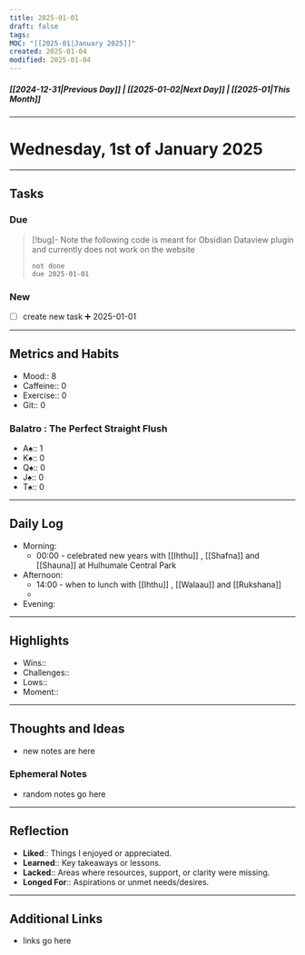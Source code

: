 ```yaml
---
title: 2025-01-01
draft: false
tags: 
MOC: "[[2025-01|January 2025]]"
created: 2025-01-04
modified: 2025-01-04
---
```

##### [[2024-12-31|Previous Day]] | [[2025-01-02|Next Day]] | [[2025-01|This Month]]

---
# Wednesday, 1st of January 2025

---
## Tasks

### Due

> [!bug]- Note
> the following code is meant for Obsidian Dataview plugin and currently does not work on the website
>```tasks
> not done
> due 2025-01-01
> ```

### New

- [ ]  create new task ➕ 2025-01-01

---
## Metrics and Habits

- Mood:: 8
- Caffeine:: 0
- Exercise:: 0
- Git:: 0
### Balatro : The Perfect Straight Flush
 - A♠️:: 1
 - K♠️:: 0
 - Q♠️:: 0
 - J♠️:: 0 
 - T♠️:: 0
---
## Daily Log

- Morning:
	- 00:00 - celebrated new years with [[Ihthu]] , [[Shafna]] and [[Shauna]] at Hulhumale Central Park
- Afternoon:
	- 14:00 - when to lunch with [[Ihthu]] , [[Walaau]] and [[Rukshana]]
	- 
- Evening:

---
## Highlights

- Wins::
- Challenges::
- Lows::
- Moment::

---
## Thoughts and Ideas

- new notes are here

### Ephemeral Notes

- random notes go here

---
## Reflection

- **Liked**:: Things I enjoyed or appreciated.
- **Learned**:: Key takeaways or lessons.
- **Lacked**:: Areas where resources, support, or clarity were missing.
- **Longed For**:: Aspirations or unmet needs/desires.

---
## Additional Links

-  links go here